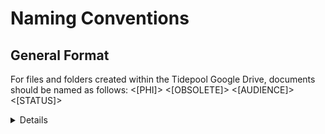 # Naming Conventions

## General Format
For files and folders created within the Tidepool Google Drive, documents should be named as follows:
<[PHI]> <[OBSOLETE]> <[AUDIENCE]> <[STATUS]> <ONE WORD DESCRIPTION> <DETAILS>

## Common Labels
* PHI: If there is PHI then this label must be included at the beginning of every file and folder name.
* OBSOLETE: This label should mark out of date documents.
* Audience:
    * Default: None or Blank
    * INTERNAL ONLY: For use when the material in the document is sensitive and for Tidepool eyes only.
    * EXTERNAL: Marks a document shared with people outside of Tidepool.
    * PUBLIC: Marks a document shared with the world.
* Status: 
    * Date Created (YYYY-MM-DD): The data science team uses this convention for meeting notes.
    * LIVING: Marks a document that is in progress and continuously updated.
    * WIP: Marks a document that is incomplete and therefore still a work in progress.
    * CFD: Marks a document that is a crappy first draft.
    * DRAFT (v0.X): Marks the draft version.
    * FINAL: The final draft, assumed v1.0 version.
    
## Dashes, Spaces, Underscores?
Dashes should be used when possible within filename descriptions and details. 

For github naming conventions, see the github instructional sheet.